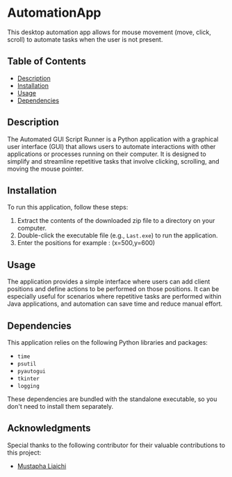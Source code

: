 # AutomationApp
This desktop automation app allows for mouse movement (move, click, scroll) to automate tasks when the user is not present.

## Table of Contents

- [Description](#description)
- [Installation](#installation)
- [Usage](#usage)
- [Dependencies](#dependencies)

## Description

The Automated GUI Script Runner is a Python application with a graphical user interface (GUI) that allows users to automate interactions with other applications or processes running on their computer. It is designed to simplify and streamline repetitive tasks that involve clicking, scrolling, and moving the mouse pointer.

## Installation

To run this application, follow these steps:

1. Extract the contents of the downloaded zip file to a directory on your computer.
2. Double-click the executable file (e.g., `Last.exe`) to run the application.
3. Enter the positions for example : (x=500,y=600)

## Usage

The application provides a simple interface where users can add client positions and define actions to be performed on those positions. It can be especially useful for scenarios where repetitive tasks are performed within Java applications, and automation can save time and reduce manual effort.


## Dependencies

This application relies on the following Python libraries and packages:

- `time`
- `psutil`
- `pyautogui`
- `tkinter`
- `logging`

These dependencies are bundled with the standalone executable, so you don't need to install them separately.

## Acknowledgments

Special thanks to the following contributor for their valuable contributions to this project:
- [Mustapha Liaichi](https://github.com/MuLIAICHI)
